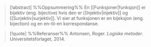 
> [!abstract] %%Oppsummering%%
> En [[Funksjoner|funksjon]] er bijektiv (eng. bijective) hvis den er [[Injektiv|injektiv]] og [[Surjektiv|surjektiv]]. Vi sier at funksjonen er en bijeksjon (eng. bijection) og en en-til-en korrespondanse.


> [!quote] %%Referanser%%
Antonsen, Roger. *Logiske metoder*. Universitetsforlaget, 2014.
